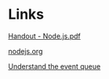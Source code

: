 # Links

[Handout - Node.js.pdf](../files/Handout-Node.js.pdf)



[nodejs.org](https://nodejs.org)

[Understand the event queue](https://www.youtube.com/watch?v=8aGhZQkoFbQ)

